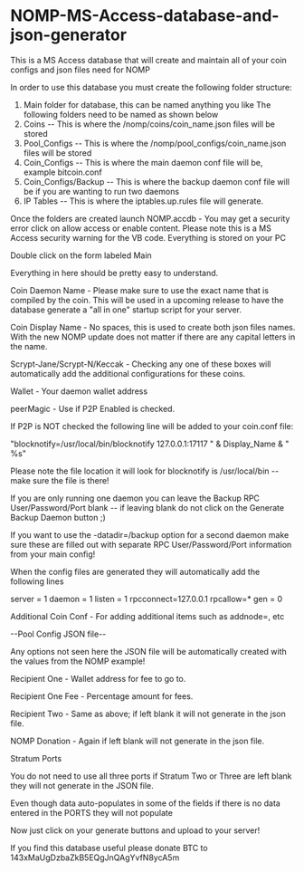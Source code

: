 NOMP-MS-Access-database-and-json-generator
==========================================

This is a MS Access database that will create and maintain all of your coin configs and json files need for NOMP

In order to use this database you must create the following folder structure:

1. Main folder for database, this can be named anything you like
The following folders need to be named as shown below
2. Coins  -- This is where the /nomp/coins/coin_name.json files will be stored
3. Pool_Configs  -- This is where the /nomp/pool_configs/coin_name.json files will be stored
4. Coin_Configs  -- This is where the main daemon conf file will be, example bitcoin.conf
5. Coin_Configs/Backup -- This is where the backup daemon conf file will be if you are wanting to run two daemons
6. IP Tables -- This is where the iptables.up.rules file will generate.

Once the folders are created launch NOMP.accdb - You may get a security error click on allow access or enable content. 
Please note this is a MS Access security warning for the VB code. Everything is stored on your PC 

Double click on the form labeled Main

Everything in here should be pretty easy to understand.

Coin Daemon Name - Please make sure to use the exact name that is compiled by the coin. This will be used in a upcoming release to have the database generate a "all in one" startup script for your server. 

Coin Display Name - No spaces, this is used to create both json files names. With the new NOMP update does not matter if there are any capital letters in the name. 

Scrypt-Jane/Scrypt-N/Keccak - Checking any one of these boxes will automatically add the additional configurations for these coins.

Wallet - Your daemon wallet address 

peerMagic - Use if P2P Enabled is checked. 

If P2P is NOT checked the following line will be added to your coin.conf file: 

"blocknotify=/usr/local/bin/blocknotify 127.0.0.1:17117 " & Display_Name & " %s"

Please note the file location it will look for blocknotify is /usr/local/bin -- make sure the file is there!

If you are only running one daemon you can leave the Backup RPC User/Password/Port blank -- if leaving blank do not click on the Generate Backup Daemon button ;) 

If you want to use the -datadir=/backup option for a second daemon make sure these are filled out with separate RPC User/Password/Port information from your main config!

When the config files are generated they will automatically add the following lines

server = 1
daemon = 1
listen = 1
rpcconnect=127.0.0.1
rpcallow=*
gen = 0

Additional Coin Conf - For adding additional items such as addnode=, etc 

--Pool Config JSON file--

Any options not seen here the JSON file will be automatically created with the values from the NOMP example!

Recipient One - Wallet address for fee to go to.

Recipient One Fee - Percentage amount for fees.

Recipient Two - Same as above; if left blank it will not generate in the json file. 

NOMP Donation - Again if left blank will not generate in the json file. 

Stratum Ports

You do not need to use all three ports if Stratum Two or Three are left blank they will not generate in the JSON file. 

Even though data auto-populates in some of the fields if there is no data entered in the PORTS they will not populate

Now just click on your generate buttons and upload to your server!

If you find this database useful please donate BTC to 143xMaUgDzbaZkB5EQgJnQAgYvfN8ycA5m

